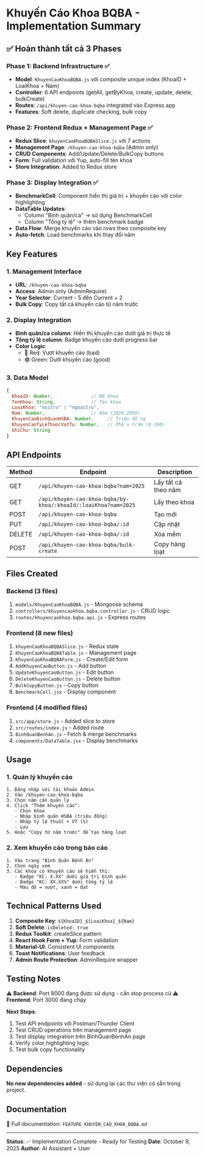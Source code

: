 # Khuyến Cáo Khoa BQBA - Implementation Summary

## ✅ Hoàn thành tất cả 3 Phases

### Phase 1: Backend Infrastructure ✅

- **Model**: `KhuyenCaoKhoaBQBA.js` với composite unique index (KhoaID + LoaiKhoa + Nam)
- **Controller**: 6 API endpoints (getAll, getByKhoa, create, update, delete, bulkCreate)
- **Routes**: `/api/khuyen-cao-khoa-bqba` integrated vào Express app
- **Features**: Soft delete, duplicate checking, bulk copy

### Phase 2: Frontend Redux + Management Page ✅

- **Redux Slice**: `khuyenCaoKhoaBQBASlice.js` với 7 actions
- **Management Page**: `/khuyen-cao-khoa-bqba` (Admin only)
- **CRUD Components**: Add/Update/Delete/BulkCopy buttons
- **Form**: Full validation với Yup, auto-fill tên khoa
- **Store Integration**: Added to Redux store

### Phase 3: Display Integration ✅

- **BenchmarkCell**: Component hiển thị giá trị + khuyến cáo với color highlighting
- **DataTable Updates**:
  - Column "Bình quân/ca" → sử dụng BenchmarkCell
  - Column "Tổng tỷ lệ" → thêm benchmark badge
- **Data Flow**: Merge khuyến cáo vào rows theo composite key
- **Auto-fetch**: Load benchmarks khi thay đổi năm

## Key Features

### 1. Management Interface

- **URL**: `/khuyen-cao-khoa-bqba`
- **Access**: Admin only (AdminRequire)
- **Year Selector**: Current - 5 đến Current + 2
- **Bulk Copy**: Copy tất cả khuyến cáo từ năm trước

### 2. Display Integration

- **Bình quân/ca column**: Hiển thị khuyến cáo dưới giá trị thực tế
- **Tổng tỷ lệ column**: Badge khuyến cáo dưới progress bar
- **Color Logic**:
  - 🔴 Red: Vượt khuyến cáo (bad)
  - 🟢 Green: Dưới khuyến cáo (good)

### 3. Data Model

```javascript
{
  KhoaID: Number,              // Mã khoa
  TenKhoa: String,             // Tên khoa
  LoaiKhoa: "noitru" | "ngoaitru",
  Nam: Number,                 // Năm (2020-2050)
  KhuyenCaoBinhQuanHSBA: Number,     // Triệu đồng
  KhuyenCaoTyLeThuocVatTu: Number,   // Phần trăm (0-100)
  GhiChu: String
}
```

## API Endpoints

| Method | Endpoint                                                       | Description         |
| ------ | -------------------------------------------------------------- | ------------------- |
| GET    | `/api/khuyen-cao-khoa-bqba?nam=2025`                           | Lấy tất cả theo năm |
| GET    | `/api/khuyen-cao-khoa-bqba/by-khoa/:khoaId/:loaiKhoa?nam=2025` | Lấy theo khoa       |
| POST   | `/api/khuyen-cao-khoa-bqba`                                    | Tạo mới             |
| PUT    | `/api/khuyen-cao-khoa-bqba/:id`                                | Cập nhật            |
| DELETE | `/api/khuyen-cao-khoa-bqba/:id`                                | Xóa mềm             |
| POST   | `/api/khuyen-cao-khoa-bqba/bulk-create`                        | Copy hàng loạt      |

## Files Created

### Backend (3 files)

1. `models/KhuyenCaoKhoaBQBA.js` - Mongoose schema
2. `controllers/khuyencaokhoa.bqba.controller.js` - CRUD logic
3. `routes/khuyencaokhoa.bqba.api.js` - Express routes

### Frontend (8 new files)

1. `khuyenCaoKhoaBQBASlice.js` - Redux state
2. `KhuyenCaoKhoaBQBATable.js` - Management page
3. `KhuyenCaoKhoaBQBAForm.js` - Create/Edit form
4. `AddKhuyenCaoButton.js` - Add button
5. `UpdateKhuyenCaoButton.js` - Edit button
6. `DeleteKhuyenCaoButton.js` - Delete button
7. `BulkCopyButton.js` - Copy button
8. `BenchmarkCell.jsx` - Display component

### Frontend (4 modified files)

1. `src/app/store.js` - Added slice to store
2. `src/routes/index.js` - Added route
3. `BinhQuanBenhAn.js` - Fetch & merge benchmarks
4. `components/DataTable.jsx` - Display benchmarks

## Usage

### 1. Quản lý khuyến cáo

```
1. Đăng nhập với tài khoản Admin
2. Vào /khuyen-cao-khoa-bqba
3. Chọn năm cần quản lý
4. Click "Thêm khuyến cáo":
   - Chọn khoa
   - Nhập bình quân HSBA (triệu đồng)
   - Nhập tỷ lệ thuốc + VT (%)
   - Lưu
5. Hoặc "Copy từ năm trước" để tạo hàng loạt
```

### 2. Xem khuyến cáo trong báo cáo

```
1. Vào trang "Bình Quân Bệnh Án"
2. Chọn ngày xem
3. Các khoa có khuyến cáo sẽ hiển thị:
   - Badge "KC: X.XX" dưới giá trị bình quân
   - Badge "KC: XX.XX%" dưới tổng tỷ lệ
   - Màu đỏ = vượt, xanh = đạt
```

## Technical Patterns Used

1. **Composite Key**: `${KhoaID}_${LoaiKhoa}_${Nam}`
2. **Soft Delete**: `isDeleted: true`
3. **Redux Toolkit**: createSlice pattern
4. **React Hook Form + Yup**: Form validation
5. **Material-UI**: Consistent UI components
6. **Toast Notifications**: User feedback
7. **Admin Route Protection**: AdminRequire wrapper

## Testing Notes

⚠️ **Backend**: Port 8000 đang được sử dụng - cần stop process cũ
⚠️ **Frontend**: Port 3000 đang chạy

**Next Steps**:

1. Test API endpoints với Postman/Thunder Client
2. Test CRUD operations trên management page
3. Test display integration trên BinhQuanBenhAn page
4. Verify color highlighting logic
5. Test bulk copy functionality

## Dependencies

**No new dependencies added** - sử dụng lại các thư viện có sẵn trong project.

## Documentation

📄 Full documentation: `FEATURE_KHUYEN_CAO_KHOA_BQBA.md`

---

**Status**: ✅ Implementation Complete - Ready for Testing
**Date**: October 9, 2025
**Author**: AI Assistant + User
